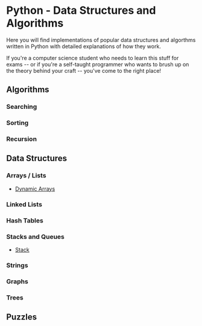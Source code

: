 # Python - Data Structures and Algorithms

Here you will find implementations of popular data structures and algorthms written in Python with detailed explanations of how they work.

If you're a computer science student who needs to learn this stuff for exams -- or if you're a self-taught programmer who wants to brush up on the theory behind your craft -- you've come to the right place!

## Algorithms

### Searching

### Sorting

### Recursion

## Data Structures

### Arrays / Lists
- [Dynamic Arrays](Dynamic%20Array)

### Linked Lists

### Hash Tables

### Stacks and Queues
- [Stack](Stack)

### Strings

### Graphs

### Trees

## Puzzles